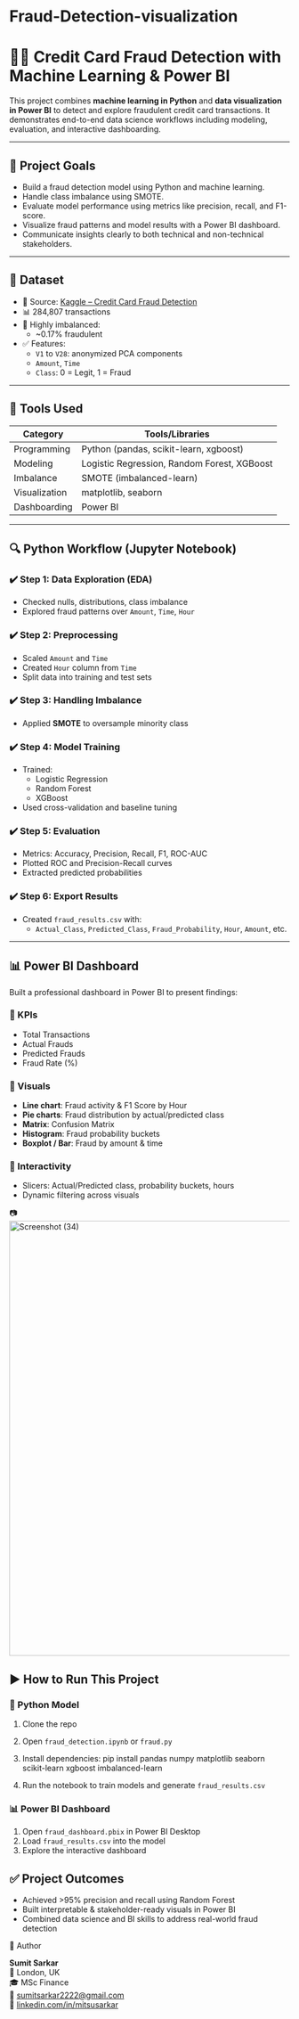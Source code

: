 # Fraud-Detection-visualization

# 🕵️‍♂️ Credit Card Fraud Detection with Machine Learning & Power BI

This project combines **machine learning in Python** and **data visualization in Power BI** to detect and explore fraudulent credit card transactions. It demonstrates end-to-end data science workflows including modeling, evaluation, and interactive dashboarding.

---

## 📌 Project Goals

- Build a fraud detection model using Python and machine learning.
- Handle class imbalance using SMOTE.
- Evaluate model performance using metrics like precision, recall, and F1-score.
- Visualize fraud patterns and model results with a Power BI dashboard.
- Communicate insights clearly to both technical and non-technical stakeholders.

---

## 📂 Dataset

- 📄 Source: [Kaggle – Credit Card Fraud Detection](https://www.kaggle.com/mlg-ulb/creditcardfraud)
- 📊 284,807 transactions
- 🧪 Highly imbalanced:
  - ~0.17% fraudulent
- ✅ Features:
  - `V1` to `V28`: anonymized PCA components
  - `Amount`, `Time`
  - `Class`: 0 = Legit, 1 = Fraud

---

## 🧪 Tools Used

| Category      | Tools/Libraries                          |
|---------------|-------------------------------------------|
| Programming   | Python (pandas, scikit-learn, xgboost)   |
| Modeling      | Logistic Regression, Random Forest, XGBoost |
| Imbalance     | SMOTE (imbalanced-learn)                |
| Visualization | matplotlib, seaborn                      |
| Dashboarding  | Power BI                                 |

---

## 🔍 Python Workflow (Jupyter Notebook)

### ✔️ Step 1: Data Exploration (EDA)
- Checked nulls, distributions, class imbalance
- Explored fraud patterns over `Amount`, `Time`, `Hour`

### ✔️ Step 2: Preprocessing
- Scaled `Amount` and `Time`
- Created `Hour` column from `Time`
- Split data into training and test sets

### ✔️ Step 3: Handling Imbalance
- Applied **SMOTE** to oversample minority class

### ✔️ Step 4: Model Training
- Trained:
  - Logistic Regression
  - Random Forest
  - XGBoost
- Used cross-validation and baseline tuning

### ✔️ Step 5: Evaluation
- Metrics: Accuracy, Precision, Recall, F1, ROC-AUC
- Plotted ROC and Precision-Recall curves
- Extracted predicted probabilities

### ✔️ Step 6: Export Results
- Created `fraud_results.csv` with:
  - `Actual_Class`, `Predicted_Class`, `Fraud_Probability`, `Hour`, `Amount`, etc.

---

## 📊 Power BI Dashboard

Built a professional dashboard in Power BI to present findings:

### 🔹 KPIs
- Total Transactions
- Actual Frauds
- Predicted Frauds
- Fraud Rate (%)

### 🔹 Visuals
- **Line chart**: Fraud activity & F1 Score by Hour
- **Pie charts**: Fraud distribution by actual/predicted class
- **Matrix**: Confusion Matrix
- **Histogram**: Fraud probability buckets
- **Boxplot / Bar**: Fraud by amount & time

### 🔹 Interactivity
- Slicers: Actual/Predicted class, probability buckets, hours
- Dynamic filtering across visuals

📷 
<img width="1342" height="781" alt="Screenshot (34)" src="https://github.com/user-attachments/assets/769a3210-d0c0-46bd-b821-bea0c41da1db" />



## ▶️ How to Run This Project

### 🧪 Python Model
1. Clone the repo
2. Open `fraud_detection.ipynb` or `fraud.py`
3. Install dependencies:
pip install pandas numpy matplotlib seaborn scikit-learn xgboost imbalanced-learn

4. Run the notebook to train models and generate `fraud_results.csv`

### 📊 Power BI Dashboard
1. Open `fraud_dashboard.pbix` in Power BI Desktop
2. Load `fraud_results.csv` into the model
3. Explore the interactive dashboard


## ✅ Project Outcomes

- Achieved >95% precision and recall using Random Forest
- Built interpretable & stakeholder-ready visuals in Power BI
- Combined data science and BI skills to address real-world fraud detection


 👤 Author

**Sumit Sarkar**  
📍 London, UK  
🎓 MSc Finance  
📧 [sumitsarkar2222@gmail.com](mailto:sumitsarkar2222@gmail.com)  
🔗 [linkedin.com/in/mitsusarkar](https://linkedin.com/in/mitsusarkar)
